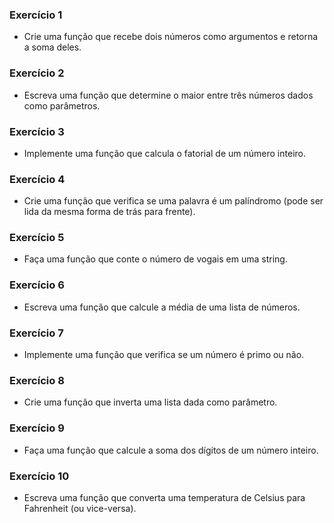 ### Exercício 1

- Crie uma função que recebe dois números como argumentos e retorna a soma deles.

### Exercício 2

- Escreva uma função que determine o maior entre três números dados como parâmetros.

### Exercício 3

- Implemente uma função que calcula o fatorial de um número inteiro.

### Exercício 4

- Crie uma função que verifica se uma palavra é um palíndromo (pode ser lida da mesma forma de trás para frente).

### Exercício 5

- Faça uma função que conte o número de vogais em uma string.

### Exercício 6

- Escreva uma função que calcule a média de uma lista de números.

### Exercício 7

- Implemente uma função que verifica se um número é primo ou não.

### Exercício 8

- Crie uma função que inverta uma lista dada como parâmetro.

### Exercício 9

- Faça uma função que calcule a soma dos dígitos de um número inteiro.

### Exercício 10

- Escreva uma função que converta uma temperatura de Celsius para Fahrenheit (ou vice-versa).